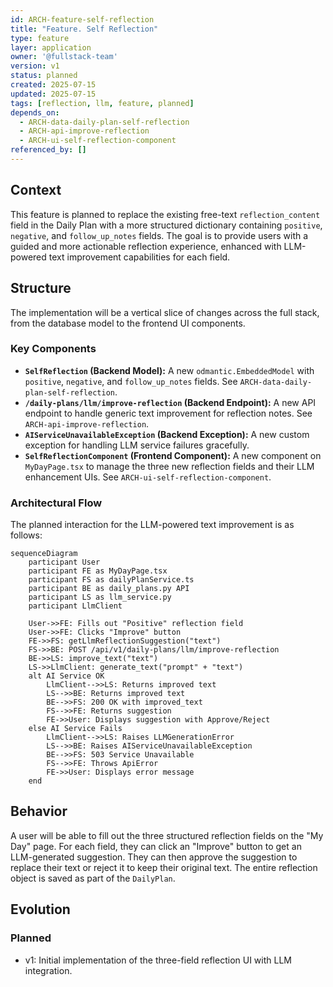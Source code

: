 ```yaml
---
id: ARCH-feature-self-reflection
title: "Feature. Self Reflection"
type: feature
layer: application
owner: '@fullstack-team'
version: v1
status: planned
created: 2025-07-15
updated: 2025-07-15
tags: [reflection, llm, feature, planned]
depends_on:
  - ARCH-data-daily-plan-self-reflection
  - ARCH-api-improve-reflection
  - ARCH-ui-self-reflection-component
referenced_by: []
---
```

## Context
This feature is planned to replace the existing free-text `reflection_content` field in the Daily Plan with a more structured dictionary containing `positive`, `negative`, and `follow_up_notes` fields. The goal is to provide users with a guided and more actionable reflection experience, enhanced with LLM-powered text improvement capabilities for each field.

## Structure
The implementation will be a vertical slice of changes across the full stack, from the database model to the frontend UI components.

### Key Components
-   **`SelfReflection` (Backend Model):** A new `odmantic.EmbeddedModel` with `positive`, `negative`, and `follow_up_notes` fields. See `ARCH-data-daily-plan-self-reflection`.
-   **`/daily-plans/llm/improve-reflection` (Backend Endpoint):** A new API endpoint to handle generic text improvement for reflection notes. See `ARCH-api-improve-reflection`.
-   **`AIServiceUnavailableException` (Backend Exception):** A new custom exception for handling LLM service failures gracefully.
-   **`SelfReflectionComponent` (Frontend Component):** A new component on `MyDayPage.tsx` to manage the three new reflection fields and their LLM enhancement UIs. See `ARCH-ui-self-reflection-component`.

### Architectural Flow
The planned interaction for the LLM-powered text improvement is as follows:

```mermaid
sequenceDiagram
    participant User
    participant FE as MyDayPage.tsx
    participant FS as dailyPlanService.ts
    participant BE as daily_plans.py API
    participant LS as llm_service.py
    participant LlmClient

    User->>FE: Fills out "Positive" reflection field
    User->>FE: Clicks "Improve" button
    FE->>FS: getLlmReflectionSuggestion("text")
    FS->>BE: POST /api/v1/daily-plans/llm/improve-reflection
    BE->>LS: improve_text("text")
    LS->>LlmClient: generate_text("prompt" + "text")
    alt AI Service OK
        LlmClient-->>LS: Returns improved text
        LS-->>BE: Returns improved text
        BE-->>FS: 200 OK with improved_text
        FS-->>FE: Returns suggestion
        FE->>User: Displays suggestion with Approve/Reject
    else AI Service Fails
        LlmClient-->>LS: Raises LLMGenerationError
        LS-->>BE: Raises AIServiceUnavailableException
        BE-->>FS: 503 Service Unavailable
        FS-->>FE: Throws ApiError
        FE->>User: Displays error message
    end
```

## Behavior
A user will be able to fill out the three structured reflection fields on the "My Day" page. For each field, they can click an "Improve" button to get an LLM-generated suggestion. They can then approve the suggestion to replace their text or reject it to keep their original text. The entire reflection object is saved as part of the `DailyPlan`.

## Evolution
### Planned
- v1: Initial implementation of the three-field reflection UI with LLM integration.
